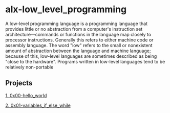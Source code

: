 # alx-low_level_programming
A low-level programming language is a programming language that provides little or no abstraction from a computer's instruction set architecture—commands or functions in the language map closely to processor instructions. Generally this refers to either machine code or assembly language. The word "low" refers to the small or nonexistent amount of abstraction between the language and machine language; because of this, low-level languages are sometimes described as being "close to the hardware". Programs written in low-level languages tend to be relatively non-portable

## Projects
[1. 0x00-hello_world](https://github.com/Mfuseini10/alx-low_level_programming/tree/master/0x00-hello_world)

[2. 0x01-variables_if_else_while](https://github.com/Mfuseini10/alx-low_level_programming/tree/master/0x01-variables_if_else_while)

